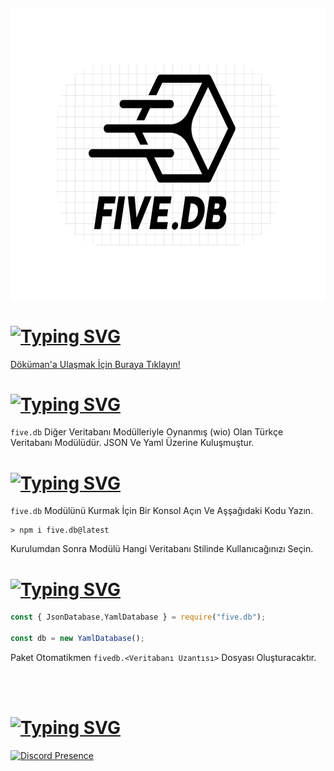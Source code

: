 <h6 align="center">
<img src="https://github.com/Bes-js/five.db/blob/main/five-db-logo.png?raw=true" width="700px" height="470px" alt="stats" align="center">
<h6/>


# [![Typing SVG](https://readme-typing-svg.herokuapp.com?font=Fira+Code&pause=1000&color=E600AF&repeat=false&width=435&lines=%F0%9F%93%83+D%C3%B6k%C3%BCman)](https://git.io/typing-svg)

[Döküman'a Ulaşmak İçin Buraya Tıklayın!](https://fivesobes.gitbook.io/five.db/)

# [![Typing SVG](https://readme-typing-svg.herokuapp.com?font=Fira+Code&pause=1000&color=00F701&repeat=false&width=435&lines=%E2%9D%93+five.db+Nedir%3F)](https://git.io/typing-svg)

`five.db` Diğer Veritabanı Modülleriyle Oynanmış (wio) Olan Türkçe Veritabanı Modülüdür. JSON Ve Yaml Üzerine Kuluşmuştur.

# [![Typing SVG](https://readme-typing-svg.herokuapp.com?font=Fira+Code&pause=1000&color=FF0000&repeat=false&width=435&lines=%E2%9D%94+Nas%C4%B1l+Kurulur%3F)](https://git.io/typing-svg)

`five.db` Modülünü Kurmak İçin Bir Konsol Açın Ve Aşşağıdaki Kodu Yazın.

```shell
> npm i five.db@latest
```

Kurulumdan Sonra Modülü Hangi Veritabanı Stilinde Kullanıcağınızı Seçin.

# [![Typing SVG](https://readme-typing-svg.herokuapp.com?font=Fira+Code&pause=1000&color=00EDFF&repeat=false&width=435&lines=%F0%9F%8E%AF+Tan%C4%B1mlama)](https://git.io/typing-svg)
```javascript
const { JsonDatabase,YamlDatabase } = require("five.db");

const db = new YamlDatabase();
```

Paket Otomatikmen `fivedb.<Veritabanı Uzantısı>` Dosyası Oluşturacaktır.

<br> <br/>
# [![Typing SVG](https://readme-typing-svg.herokuapp.com?font=Fira+Code&pause=1000&color=9D06E6&repeat=false&width=435&lines=Destek+%26+%C4%B0leti%C5%9Fim)](https://git.io/typing-svg)

[![Discord Presence](https://lanyard-profile-readme.vercel.app/api/928259219038302258?theme=light&hideDiscrim=true&hideBadges=false&bg=376074&borderRadius=30px&idleMessage=İletişim%20İçin%20Tıkla)](https://discord.com/users/928259219038302258)
